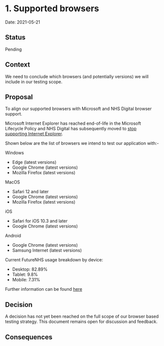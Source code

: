 # 1. Supported browsers

Date: 2021-05-21

## Status

Pending

## Context

We need to conclude which browsers (and potentially versions) we will include in our testing scope.

## Proposal

To align our supported browsers with  Microsoft and NHS Digital browser support.

Microsoft Internet Explorer has reached end-of-life in the Microsoft Lifecycle Policy and NHS Digital has subsequently moved to [stop supporting Internet Explorer](https://digital.nhs.uk/about-nhs-digital/standards-for-web-products/withdrawal-of-support-for-internet-explorer).

Shown below are the list of browsers we intend to test our application with:-

Windows

- Edge (latest versions)
- Google Chrome (latest versions) 
- Mozilla Firefox (latest versions) 

MacOS

- Safari 12 and later 
- Google Chrome (latest versions) 
- Mozilla Firefox (latest versions) 

iOS

- Safari for iOS 10.3 and later 
- Google Chrome (latest versions)

Android

- Google Chrome (latest versions)
- Samsung Internet (latest versions)

Current FutureNHS usage breakdown by device:

- Desktop: 82.89%
- Tablet: 9.8%
- Mobile: 7.31%

Further information can be found [here](../../testing/README.md)

## Decision

A decision has not yet been reached on the full scope of our browser based testing strategy.  This document remains open for discussion and feedback.

## Consequences

